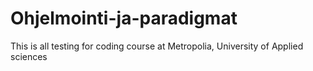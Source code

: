 # Ohjelmointi-ja-paradigmat
This is all testing for coding course at Metropolia, University of Applied sciences
